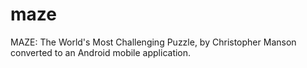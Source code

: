 maze
====

MAZE: The World's Most Challenging Puzzle, by Christopher Manson converted to an Android mobile application.
